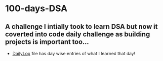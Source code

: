 # 100-days-DSA

## A challenge I intially took to learn DSA but now it coverted into code daily challenge as building projects is important too... 
- [DailyLog](./DailyLog.md) file has day wise entries  of what I learned that day!
